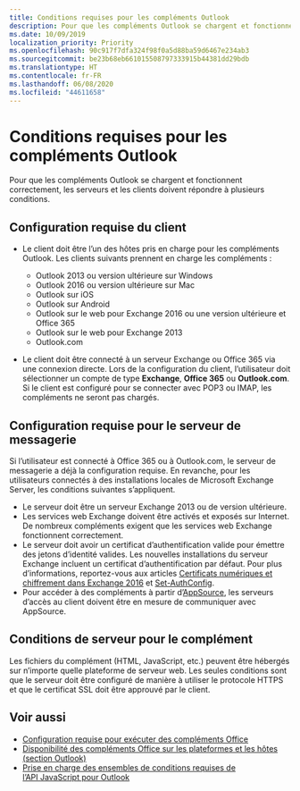 ```yaml
---
title: Conditions requises pour les compléments Outlook
description: Pour que les compléments Outlook se chargent et fonctionnent correctement, les serveurs et les clients doivent répondre à plusieurs conditions.
ms.date: 10/09/2019
localization_priority: Priority
ms.openlocfilehash: 90c917f7dfa324f98f0a5d88ba59d6467e234ab3
ms.sourcegitcommit: be23b68eb661015508797333915b44381dd29bdb
ms.translationtype: HT
ms.contentlocale: fr-FR
ms.lasthandoff: 06/08/2020
ms.locfileid: "44611658"
---
```

# <a name="outlook-add-in-requirements"></a>Conditions requises pour les compléments Outlook

Pour que les compléments Outlook se chargent et fonctionnent correctement, les serveurs et les clients doivent répondre à plusieurs conditions.

## <a name="client-requirements"></a>Configuration requise du client

- Le client doit être l’un des hôtes pris en charge pour les compléments Outlook. Les clients suivants prennent en charge les compléments :

   - Outlook 2013 ou version ultérieure sur Windows
   - Outlook 2016 ou version ultérieure sur Mac
   - Outlook sur iOS
   - Outlook sur Android
   - Outlook sur le web pour Exchange 2016 ou une version ultérieure et Office 365
   - Outlook sur le web pour Exchange 2013
   - Outlook.com

- Le client doit être connecté à un serveur Exchange ou Office 365 via une connexion directe. Lors de la configuration du client, l’utilisateur doit sélectionner un compte de type **Exchange**, **Office 365** ou **Outlook.com**. Si le client est configuré pour se connecter avec POP3 ou IMAP, les compléments ne seront pas chargés.

## <a name="mail-server-requirements"></a>Configuration requise pour le serveur de messagerie

Si l’utilisateur est connecté à Office 365 ou à Outlook.com, le serveur de messagerie a déjà la configuration requise. En revanche, pour les utilisateurs connectés à des installations locales de Microsoft Exchange Server, les conditions suivantes s’appliquent.

- Le serveur doit être un serveur Exchange 2013 ou de version ultérieure.
- Les services web Exchange doivent être activés et exposés sur Internet. De nombreux compléments exigent que les services web Exchange fonctionnent correctement.
- Le serveur doit avoir un certificat d’authentification valide pour émettre des jetons d’identité valides. Les nouvelles installations du serveur Exchange incluent un certificat d’authentification par défaut. Pour plus d’informations, reportez-vous aux articles [Certificats numériques et chiffrement dans Exchange 2016](/Exchange/architecture/client-access/certificates) et [Set-AuthConfig](/powershell/module/exchange/organization/Set-AuthConfig).
- Pour accéder à des compléments à partir d’[AppSource](https://appsource.microsoft.com/marketplace/apps?product=office&page=1&src=office&corrid=a35323d5-0e3d-4cc0-ba44-57537d74aae8&omexanonuid=581941df-1c6f-4eda-89e7-651af8aeaeb2), les serveurs d’accès au client doivent être en mesure de communiquer avec AppSource.

## <a name="add-in-server-requirements"></a>Conditions de serveur pour le complément

Les fichiers du complément (HTML, JavaScript, etc.) peuvent être hébergés sur n’importe quelle plateforme de serveur web. Les seules conditions sont que le serveur doit être configuré de manière à utiliser le protocole HTTPS et que le certificat SSL doit être approuvé par le client.

## <a name="see-also"></a>Voir aussi

- [Configuration requise pour exécuter des compléments Office](../concepts/requirements-for-running-office-add-ins.md)
- [Disponibilité des compléments Office sur les plateformes et les hôtes (section Outlook)](../overview/office-add-in-availability.md#outlook)
- [Prise en charge des ensembles de conditions requises de l’API JavaScript pour Outlook](../reference/requirement-sets/outlook-api-requirement-sets.md#requirement-sets-supported-by-exchange-servers-and-outlook-clients)
